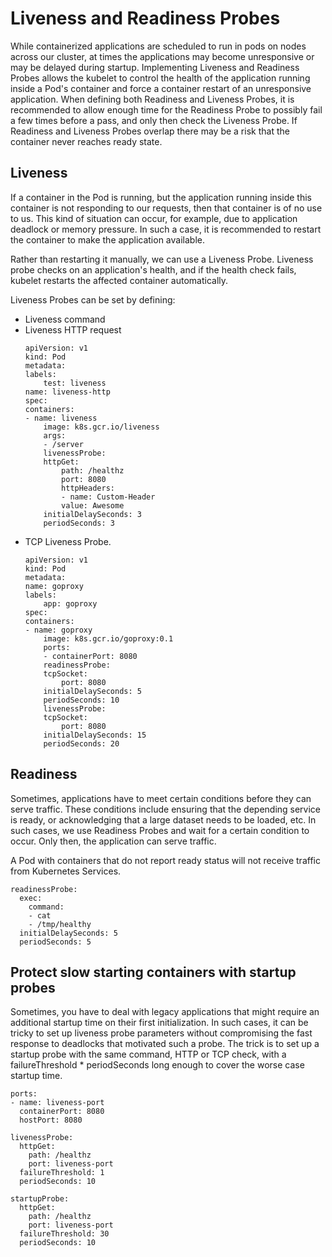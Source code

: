 # Liveness and Readiness Probes
While containerized applications are scheduled to run in pods on nodes across our cluster, at times the applications may become unresponsive or may be delayed during startup. Implementing Liveness and Readiness Probes allows the kubelet to control the health of the application running inside a Pod's container and force a container restart of an unresponsive application. When defining both Readiness and Liveness Probes, it is recommended to allow enough time for the Readiness Probe to possibly fail a few times before a pass, and only then check the Liveness Probe. If Readiness and Liveness Probes overlap there may be a risk that the container never reaches ready state.

## Liveness
If a container in the Pod is running, but the application running inside this container is not responding to our requests, then that container is of no use to us. This kind of situation can occur, for example, due to application deadlock or memory pressure. In such a case, it is recommended to restart the container to make the application available.

Rather than restarting it manually, we can use a Liveness Probe. Liveness probe checks on an application's health, and if the health check fails, kubelet restarts the affected container automatically.

Liveness Probes can be set by defining:

- Liveness command
- Liveness HTTP request
    ```
    apiVersion: v1
    kind: Pod
    metadata:
    labels:
        test: liveness
    name: liveness-http
    spec:
    containers:
    - name: liveness
        image: k8s.gcr.io/liveness
        args:
        - /server
        livenessProbe:
        httpGet:
            path: /healthz
            port: 8080
            httpHeaders:
            - name: Custom-Header
            value: Awesome
        initialDelaySeconds: 3
        periodSeconds: 3
    ```
- TCP Liveness Probe.
    ```
    apiVersion: v1
    kind: Pod
    metadata:
    name: goproxy
    labels:
        app: goproxy
    spec:
    containers:
    - name: goproxy
        image: k8s.gcr.io/goproxy:0.1
        ports:
        - containerPort: 8080
        readinessProbe:
        tcpSocket:
            port: 8080
        initialDelaySeconds: 5
        periodSeconds: 10
        livenessProbe:
        tcpSocket:
            port: 8080
        initialDelaySeconds: 15
        periodSeconds: 20
    ```
## Readiness
Sometimes, applications have to meet certain conditions before they can serve traffic. These conditions include ensuring that the depending service is ready, or acknowledging that a large dataset needs to be loaded, etc. In such cases, we use Readiness Probes and wait for a certain condition to occur. Only then, the application can serve traffic.

A Pod with containers that do not report ready status will not receive traffic from Kubernetes Services.
```
readinessProbe:
  exec:
    command:
    - cat
    - /tmp/healthy
  initialDelaySeconds: 5
  periodSeconds: 5
```

## Protect slow starting containers with startup probes
Sometimes, you have to deal with legacy applications that might require an additional startup time on their first initialization. In such cases, it can be tricky to set up liveness probe parameters without compromising the fast response to deadlocks that motivated such a probe. The trick is to set up a startup probe with the same command, HTTP or TCP check, with a failureThreshold * periodSeconds long enough to cover the worse case startup time.

```
ports:
- name: liveness-port
  containerPort: 8080
  hostPort: 8080

livenessProbe:
  httpGet:
    path: /healthz
    port: liveness-port
  failureThreshold: 1
  periodSeconds: 10

startupProbe:
  httpGet:
    path: /healthz
    port: liveness-port
  failureThreshold: 30
  periodSeconds: 10
```
